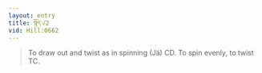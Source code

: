 ```yaml
---
layout: entry
title: སྙོད་√2
vid: Hill:0662
---
```

> To draw out and twist as in spinning (Jä) CD\. To spin evenly, to twist TC\.


